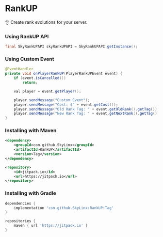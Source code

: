 # RankUP
👌 Create rank evolutions for your server.

<h3>Using RankUP API</h3>

```java
final SkyRankUPAPI skyRankUPAPI = SkyRankUPAPI.getInstance();
```

<h3>Using Custom Event</h3>

```java
@EventHandler
private void onPlayerRankUP(PlayerRankUPEvent event) {
    if (event.isCancelled())
        return;

    val player = event.getPlayer();

    player.sendMessage("Custom Event");
    player.sendMessage("Cost: $" + event.getCost());
    player.sendMessage("Old Rank Tag: " + event.getOldRank().getTag());
    player.sendMessage("New Rank Tag: " + event.getNextRank().getTag());
}
```

<h3>Installing with Maven</h3>

```xml
<dependency>
    <groupId>com.github.SkyLinx</groupId>
    <artifactId>RankUP</artifactId>
    <version>Tag</version>
</dependency>
```

```xml
<repository>
    <id>jitpack.io</id>
    <url>https://jitpack.io</url>
</repository>
```

<h3>Installing with Gradle</h3>

```gradle
dependencies {
    implementation 'com.github.SkyLinx:RankUP:Tag'
}
```

```gradle
repositories {
    maven { url 'https://jitpack.io' }
}
```
